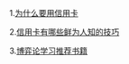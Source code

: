 1.[为什么要用信用卡](http://www.zhihu.com/question/19795983)

2.[信用卡有哪些鲜为人知的技巧](http://www.zhihu.com/question/25520993)

3.[博弈论学习推荐书籍](https://www.zhihu.com/question/20266302)
